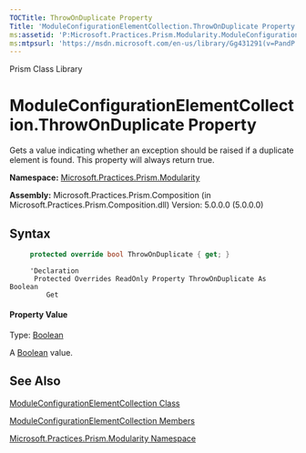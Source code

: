 ```yaml
---
TOCTitle: ThrowOnDuplicate Property
Title: 'ModuleConfigurationElementCollection.ThrowOnDuplicate Property (Microsoft.Practices.Prism.Modularity)'
ms:assetid: 'P:Microsoft.Practices.Prism.Modularity.ModuleConfigurationElementCollection.ThrowOnDuplicate'
ms:mtpsurl: 'https://msdn.microsoft.com/en-us/library/Gg431291(v=PandP.50)'
---
```


Prism Class Library

ModuleConfigurationElementCollection.ThrowOnDuplicate Property
==================================================================

Gets a value indicating whether an exception should be raised if a duplicate element is found. This property will always return true.

**Namespace:** [Microsoft.Practices.Prism.Modularity](https://msdn.microsoft.com/en-us/library/microsoft.practices.prism.modularity(v=pandp.50))

**Assembly:** Microsoft.Practices.Prism.Composition (in Microsoft.Practices.Prism.Composition.dll) Version: 5.0.0.0 (5.0.0.0)

Syntax
------

```C#
     protected override bool ThrowOnDuplicate { get; }
```
```VB
     'Declaration
      Protected Overrides ReadOnly Property ThrowOnDuplicate As Boolean
	     Get
```

#### Property Value

Type: [Boolean](http://msdn2.microsoft.com/en-us/library/a28wyd50)

A [Boolean](http://msdn2.microsoft.com/en-us/library/a28wyd50) value.

See Also
--------

<span id="seeAlsoToggle"></span>
[ModuleConfigurationElementCollection Class](https://msdn.microsoft.com/en-us/library/microsoft.practices.prism.modularity.moduleconfigurationelementcollection(v=pandp.50))

[ModuleConfigurationElementCollection Members](https://msdn.microsoft.com/en-us/library/microsoft.practices.prism.modularity.moduleconfigurationelementcollection_members(v=pandp.50))

[Microsoft.Practices.Prism.Modularity Namespace](https://msdn.microsoft.com/en-us/library/microsoft.practices.prism.modularity(v=pandp.50))
